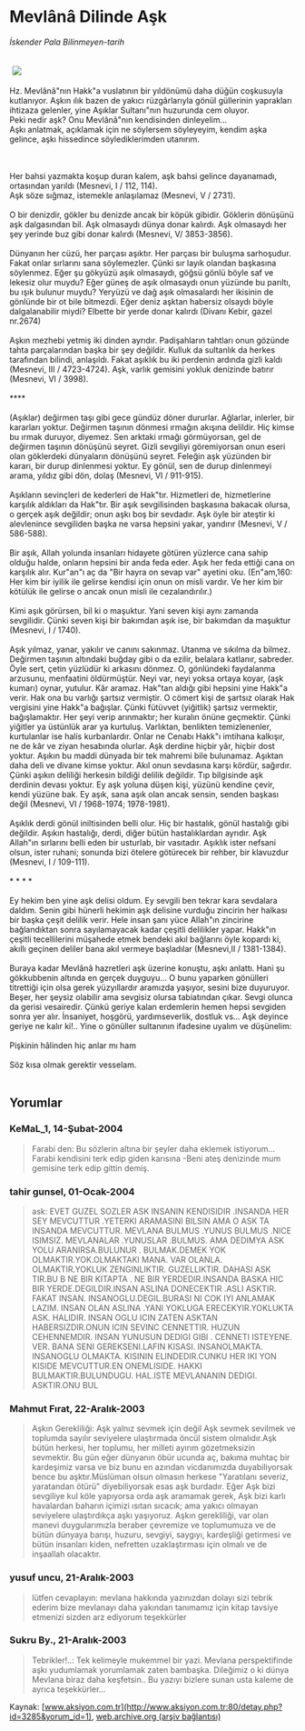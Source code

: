 # Mevlânâ Dilinde Aşk

*İskender Pala Bilinmeyen-tarih*

<div>
 <font>
  <img border="0" height="1" src="/web/20050120114101im_/http://www.aksiyon.com.tr/images/blank.gif"/>
 </font>
 <font class="content">
  <p>
   <img border="0" hspace="5" src="http://web.archive.org/web/20050120114101im_/http://www.aksiyon.com.tr/resim/471/30.jpg" vspace="5"/>
  </p>
 </font>
 <font class="content">
  Hz. Mevlânâ"nın Hakk"a vuslatının bir yıldönümü daha düğün coşkusuyla kutlanıyor. Aşkın ılık bazen de yakıcı rüzgârlarıyla gönül güllerinin yaprakları ihtizaza gelenler, yine Aşıklar Sultanı"nın huzurunda cem oluyor.
  <br>
   Peki nedir aşk? Onu Mevlânâ"nın kendisinden dinleyelim...
   <br>
    Aşkı anlatmak, açıklamak için ne söylersem söyleyeyim, kendim aşka gelince, aşkı hissedince söylediklerimden utanırım.
   </br>
  </br>
 </font>
 <br/>
 <p>
  <font class="content">
   Her bahsi yazmakta koşup duran kalem, aşk bahsi gelince dayanamadı, ortasından yarıldı (Mesnevi, I / 112, 114).
   <br>
    Aşk söze sığmaz, istemekle anlaşılamaz (Mesnevi, V / 2731).
    <br>
     <br/>
     O bir denizdir, gökler bu denizde ancak bir köpük gibidir. Göklerin dönüşünü aşk dalgasından bil. Aşk olmasaydı dünya donar kalırdı. Aşk olmasaydı her şey yerinde buz gibi donar kalırdı (Mesnevi, V/ 3853-3856).
     <br/>
     <br/>
     Dünyanın her cüzü, her parçası aşıktır. Her parçası bir buluşma sarhoşudur. Fakat onlar sırlarını sana söylemezler. Çünki sır layık olandan başkasına söylenmez. Eğer şu gökyüzü aşık olmasaydı, göğsü gönlü böyle saf ve lekesiz olur muydu? Eğer güneş de aşık olmasaydı onun yüzünde bu parıltı, bu ışık bulunur muydu? Yeryüzü ve dağ aşık olmasalardı her ikisinin de gönlünde bir ot bile bitmezdi. Eğer deniz aşktan habersiz olsaydı böyle dalgalanabilir miydi? Elbette bir yerde donar kalırdı (Divanı Kebir, gazel nr.2674)
     <br/>
     <br/>
     Aşkın mezhebi yetmiş iki dinden ayrıdır. Padişahların tahtları onun gözünde tahta parçalarından başka bir şey değildir. Kulluk da sultanlık da herkes tarafından bilindi, anlaşıldı. Fakat aşıklık bu iki perdenin ardında gizli kaldı (Mesnevi, III / 4723-4724). Aşk, varlık gemisini yokluk denizinde batırır (Mesnevi, VI / 3998).
     <br/>
     <br/>
     ****
     <br/>
     <br/>
     (Aşıklar) değirmen taşı gibi gece gündüz döner dururlar. Ağlarlar, inlerler, bir kararları yoktur. Değirmen taşının dönmesi ırmağın akışına delildir. Hiç kimse bu ırmak duruyor, diyemez. Sen arktaki ırmağı görmüyorsan, gel de değirmen taşının dönüşünü seyret. Gizli sevgiliyi göremiyorsan onun eseri olan göklerdeki dünyaların dönüşünü seyret. Feleğin aşk yüzünden bir kararı, bir durup dinlenmesi yoktur. Ey gönül, sen de durup dinlenmeyi arama, yıldız gibi dön, dolaş (Mesnevi, VI / 911-915).
     <br/>
     <br/>
     Aşıkların sevinçleri de kederleri de Hak"tır. Hizmetleri de, hizmetlerine karşılık aldıkları da Hak"tır. Bir aşık sevgilisinden başkasına bakacak olursa, o gerçek aşık değildir; onun aşkı boş bir sevdadır. Aşk öyle bir ateştir ki alevlenince sevgiliden başka ne varsa hepsini yakar, yandırır (Mesnevi, V / 586-588).
     <br/>
     <br/>
     Bir aşık, Allah yolunda insanları hidayete götüren yüzlerce cana sahip olduğu halde, onların hepsini bir anda feda eder. Aşık her feda ettiği cana on karşılık alır. Kur"an"ı aç da "Bir hayra on sevap var" ayetini oku. (En"am,160: Her kim bir iyilik ile gelirse kendisi için onun on misli vardır. Ve her kim bir kötülük ile gelirse o ancak onun misli ile cezalandırılır.)
     <br/>
     <br/>
     Kimi aşık görürsen, bil ki o maşuktur. Yani seven kişi aynı zamanda sevgilidir. Çünki seven kişi bir bakımdan aşık ise, bir bakımdan da maşuktur (Mesnevi, I / 1740).
     <br/>
     <br/>
     Aşık yılmaz, yanar, yakılır ve canını sakınmaz. Utanma ve sıkılma da bilmez. Değirmen taşının altındaki buğday gibi o da ezilir, belalara katlanır, sabreder. Öyle sert, çetin yüzlüdür ki arkasını dönmez. O, gönlündeki faydalanma arzusunu, menfaatini öldürmüştür. Neyi var, neyi yoksa ortaya koyar, (aşk kumarı) oynar, yutulur. Kâr aramaz. Hak"tan aldığı gibi hepsini yine Hakk"a verir. Hak ona bu varlığı şartsız vermiştir. O cömert kişi de şartsız olarak Hak vergisini yine Hakk"a bağışlar. Çünki fütüvvet (yiğitlik) şartsız vermektir, bağışlamaktır. Her şeyi verip arınmaktır; her kuralın önüne geçmektir. Çünki yiğitler ya üstünlük arar ya kurtuluş. Varlıktan, benlikten temizlenenler, kurtulanlar ise halis kurbanlardır. Onlar ne Cenabı Hakk"ı imtihana kalkışır, ne de kâr ve ziyan hesabında olurlar. Aşk derdine hiçbir yâr, hiçbir dost yoktur. Aşıkın bu maddi dünyada bir tek mahremi bile bulunamaz. Aşıktan daha deli ve divane kimse yoktur. Akıl onun sevdasına karşı kördür, sağırdır. Çünki aşıkın deliliği herkesin bildiği delilik değildir. Tıp bilgisinde aşk derdinin devası yoktur. Ey aşk yoluna düşen kişi, yüzünü kendine çevir, kendi yüzüne bak. Ey aşık, sana aşık olan ancak sensin, senden başkası değil (Mesnevi, VI / 1968-1974; 1978-1981).
     <br/>
     <br/>
     Aşıklık derdi gönül iniltisinden belli olur. Hiç bir hastalık, gönül hastalığı gibi değildir. Aşıkın hastalığı, derdi, diğer bütün hastalıklardan ayrıdır. Aşk Allah"ın sırlarını belli eden bir usturlab, bir vasıtadır. Aşıklık ister nefsani olsun, ister ruhani; sonunda bizi ötelere götürecek bir rehber, bir klavuzdur (Mesnevi, I / 109-111).
     <br/>
     <br/>
     * * * *
     <br/>
     <br/>
     Ey hekim ben yine aşk delisi oldum. Ey sevgili ben tekrar kara sevdalara daldım. Senin gibi hünerli hekimin aşk delisine vurduğu zincirin her halkası bir başka çeşit delilik verir. Hele insan şanı yüce Allah"ın zincirine bağlandıktan sonra sayılamayacak kadar çeşitli delilikler yapar. Hakk"ın çeşitli tecellilerini müşahede etmek bendeki akıl bağlarını öyle kopardı ki, akıllı geçinen deliler bana akıl vermeye başladılar (Mesnevi,II / 1381-1384).
     <br/>
     <br/>
     Buraya kadar Mevlânâ hazretleri aşk üzerine konuştu, aşkı anlattı. Hani şu gökkubbenin altında en gerçek duyguyu... O bunu yaparken gönülleri titrettiği için olsa gerek yüzyıllardır aramızda yaşıyor, sesini bize duyuruyor. Beşer, her şeysiz olabilir ama sevgisiz olursa tabiatından çıkar. Sevgi olunca da gerisi vesairedir. Çünkü geriye kalan erdemlerin hemen hepsi sevgiden sonra yer alır. İnsaniyet, hoşgörü, yardımseverlik, dostluk vs... Aşk deyince geriye ne kalır ki!.. Yine o gönüller sultanının ifadesine uyalım ve düşünelim:
     <br/>
     <br/>
     Pişkinin hâlinden hiç anlar mı ham
     <br/>
     <br/>
     Söz kısa olmak gerektir vesselam.
    </br>
   </br>
  </font>
 </p>
</div>


## Yorumlar

### KeMaL_1, 14-Şubat-2004
> Farabi den: 
> Bu sözlerin altına bir şeyler daha eklemek istiyorum...  Farabi kendisini terk edip giden karısına  -Beni ateş denizinde mum gemisine terk edip gittin demiş.

### tahir gunsel, 01-Ocak-2004
> ask: 
> EVET  GUZEL  SOZLER ASK  INSANIN  KENDISIDIR  .INSANDA  HER SEY  MEVCUTTUR  .YETERKI ARAMASINI  BILSIN AMA  O  ASK  TA  INSANDA MEVCUTTUR.  MEVLANA BULMUS .YUNUS BULMUS  .NICE  ISIMSIZ. MEVLANALAR .YUNUSLAR .BULMUS. AMA DEDIMYA  ASK  YOLU  ARANIRSA.BULUNUR . BULMAK.DEMEK YOK  OLMAKTIR.YOK.OLMAKTAKI MANA. VAR OLANLA. OLMAKTIR.YOKLUK ZENGINLIKTIR. GUZELLIKTIR. DAHASI  ASK  TIR.BU B NE  BIR  KITAPTA . NE  BIR YERDEDIR.INSANDA BASKA HIC BIR YERDE.DEGILDIR.INSAN ASLINA DONECEKTIR .ASLI  ASKTIR.  FAKAT  INSAN.  INSANOGLU.DEGIL.BURASI  NI COK IYI ANLAMAK  LAZIM.  INSAN OLAN ASLINA  .YANI  YOKLUGA  ERECEKYIR.YOKLUKTA  ASK.  HALIDIR.  INSAN  OGLU  ICIN  ZATEN  ASKTAN  HABERSIZDIR.ONUN ICIN  SEVINC  CENNETTIR. HUZUN  CEHENNEMDIR.  INSAN  YUNUSUN DEDIGI  GIBI . CENNETI  ISTEYENE. VER. BANA  SENI GEREKSENI.LAFIN  KISASI.  INSANOLMAKTA.  INSANOGLU OLMAKTA.  KISININ ELINDEDIR.CUNKU  HER IKI YON  KISIDE MEVCUTTUR.EN  ONEMLISIDE. HAKKI BULMAKTIR.BULUNDUGU.  HAL.ISTE  MEVLANANIN DEDIGI.  ASKTIR.ONU BUL

### Mahmut Fırat, 22-Aralık-2003
> Aşkın Gerekliliği: 
> Aşk yalnız sevmek için değil Aşk sevmek sevilmek ve toplumda sayılır seviyelere ulaştırmada öncül sistem olmalıdır.Aşk bütün herkesi, her toplumu, her milleti ayırım gözetmeksizin sevmektir. Bu gün eğer dünyanın öbür ucunda aç, bakıma muhtaç bir kardeşimiz varsa ve biz  bunu en azından vicdanımızda  duyabiliyorsak bence bu aşktır.Müslüman olsun olmasın herkese "Yaratılanı severiz, yaratandan ötürü" diyebiliyorsak esas aşk burdadır. Eğer  Aşk bizi sevgiliye kul köle yapıyorsa orda aşk aramamak gerek, Aşk bizi karlı havalardan baharın içimizi ısıtan sıcacık; ama yakıcı olmayan seviyelere ulaştırdıkça aşkı yaşıyoruz.     Aşkın gerekliliği, var olan manevi duygularımızla beraber çevremize ve toplumumuza ve de bütün dünyaya barışı, huzuru, sevgiyi, saygıyı, kardeşliği getirmesi ve bütün insanları kiden, nefretten uzaklaştırması için olmalı ve de inşaallah olacaktır.

### yusuf uncu, 21-Aralık-2003
> lütfen cevaplayın: 
> mevlana hakkında yazınızdan dolayı sizi tebrik ederim bize mevlanayı daha yakından tanımamız için kitap tavsiye etmenizi sizden arz ediyorum  teşekkürler

### Sukru By., 21-Aralık-2003
> Tebrikler!..: 
> Tek kelimeyle mukemmel bir yazi. Mevlana perspektifinde aşkı yudumlamak yorumlamak zaten bambaşka. Dileğimiz o ki dünya Mevlana biraz daha keşfetsin.. Bu yazıyı bizlere sunan usta kaleme de ayrıca teşekkürler...

Kaynak: [www.aksiyon.com.tr](http://www.aksiyon.com.tr:80/detay.php?id=3285&yorum_id=1), [web.archive.org (arşiv bağlantısı)](http://web.archive.org/web/20050120114101/http://www.aksiyon.com.tr:80/detay.php?id=3285&yorum_id=1)
